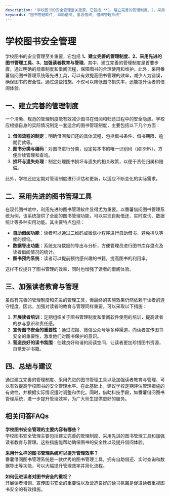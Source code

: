 ```yaml
---
description: "学校图书的安全管理至关重要，它包括 **1、建立完善的管理制度、2、采用先进的图书管理工具、3、加强读者教育与管理**。其中，建立完善的管理制度是首要步骤，通过明确的规章制度和借阅流程，保障图书的合理使用和维护。此外，采用番薯借阅图书管理系统等先进工具，可以有效提高图书管理的效率，减少人为错误，确保图书的安全性。通过这些措施，不仅可以降低图书损失率，还能提升读者的借阅体验。"
keywords: "图书管理软件, 自助借阅, 番薯借阅, 借阅管理系统"
---
```

# 学校图书安全管理

学校图书的安全管理至关重要，它包括 **1、建立完善的管理制度、2、采用先进的图书管理工具、3、加强读者教育与管理**。其中，建立完善的管理制度是首要步骤，通过明确的规章制度和借阅流程，保障图书的合理使用和维护。此外，采用番薯借阅图书管理系统等先进工具，可以有效提高图书管理的效率，减少人为错误，确保图书的安全性。通过这些措施，不仅可以降低图书损失率，还能提升读者的借阅体验。

## 一、建立完善的管理制度

一个清晰、规范的管理制度能有效减少图书在借阅和归还过程中的安全隐患。学校应根据自身的实际情况制定一套适合的图书管理制度，主要包括以下几个方面：

1. **借阅流程的制定**：明确借阅和归还的具体流程，包括借书条件、借书期限、逾期罚款等。
2. **图书分类与编码**：对图书进行分类，设定每本书的唯一识别码（如ISBN），方便后续管理和查询。
3. **损坏与遗失处理**：制定处理图书损坏与遗失的相关政策，以便于责任归属和赔偿。

此外，学校还应定期对管理制度进行评估和更新，以适应不断变化的实际需求。

## 二、采用先进的图书管理工具

在现代图书馆中，利用先进的图书管理软件显得尤为重要。以番薯借阅图书管理系统为例，该系统提供了全面的图书管理功能，可以实现自助借还、实时查询、数据统计等多种实用功能。其主要特点包括：

- **自助借阅功能**：读者可以通过二维码或微信小程序进行自助借书，避免排队等候的烦恼。
- **数据导出功能**：系统支持数据的导出与分析，方便管理员进行图书库存盘点及读者借阅情况的统计。
- **图书预约系统**：读者可以提前预约感兴趣的书籍，提高图书的利用率。

这样不仅提升了图书管理的效率，同时也增强了读者的借阅体验。

## 三、加强读者教育与管理

虽然有完善的管理制度和先进的管理工具，但最终的实施效果仍然依赖于读者的遵守程度。因此，加强对读者的教育与管理同样重要。可以采取以下措施：

1. **开展读者培训**：定期组织关于图书管理制度和借阅软件使用的培训，提高读者的参与意识和责任感。
2. **宣传图书安全的重要性**：通过海报、微信公众号等多种渠道，向读者宣传图书安全的重要性，激发他们对图书保护的意识。
3. **营造良好的读书氛围**：创建良好和谐的阅读空间，让读者更加珍惜图书资源，自觉爱护书籍。

## 四、总结与建议

通过建立完善的管理制度、采用先进的图书管理工具以及加强读者教育与管理，可以有效提高学校图书的安全管理水平。在此基础上，建议学校定期评估管理措施的有效性，并根据实际情况适时调整和优化。同时，借助科技手段，如番薯借阅图书管理系统，进一步提升管理效率，为广大师生提供更好的服务。

## 相关问答FAQs

**学校图书安全管理的主要内容有哪些？**  
学校图书安全管理主要包括建立完善的管理制度、采用先进的图书管理工具和加强读者教育与管理。这些措施能帮助确保图书的安全性以及提升借阅体验。

**采用什么样的图书管理系统可以提升管理效率？**  
番薯借阅图书管理系统是一款优秀的图书管理工具，拥有自助借还、实时查询和数据导出等功能，可以大幅提升管理效率并简化流程。

**如何促进读者对图书安全的重视？**  
开展读者培训、宣传图书安全的重要性以及营造良好的读书氛围是促进读者重视图书安全的有效措施。
